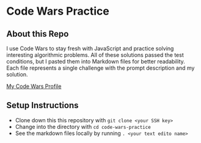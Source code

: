 # Code Wars Practice

## About this Repo
I use Code Wars to stay fresh with JavaScript and practice solving interesting algorithmic problems. All of these solutions passed the test conditions, but I pasted them into Markdown files for better readability. Each file represents a single challenge with the prompt description and my solution.

[My Code Wars Profile](https://www.codewars.com/users/jaypeasee)

## Setup Instructions
* Clone down this this repository with `git clone <your SSH key>`
* Change into the directory with `cd code-wars-practice`
* See the markdown files locally by running `. <your text edito name>`
